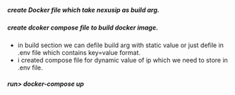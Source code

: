 ##### create Docker file which take nexusip as build arg.
#####  create dcoker compose file to build docker image.
    
  * in build section we can defile build arg with static value or just defile in .env file which contains key=value format.
  * i created compose file for dynamic value of ip which we need to store in .env file.

##### run> docker-compose up
